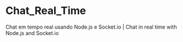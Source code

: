 # Chat_Real_Time
Chat em tempo real usando Node.js e Socket.io | Chat in real time with Node.js and Socket.io 

